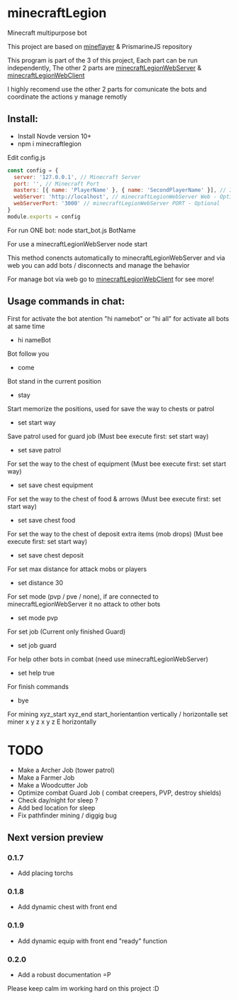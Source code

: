 # minecraftLegion
Minecraft multipurpose bot

This project are based on <a target="_blank" href="https://github.com/PrismarineJS/mineflayer">mineflayer</a> & PrismarineJS repository

This program is part of the 3 of this project,
Each part can be run independently, 
The other 2 parts are <a target="_blank" href="https://github.com/sefirosweb/minecraftLegionWebServer">minecraftLegionWebServer</a> & <a href="https://github.com/sefirosweb/minecraftLegionWebClient">minecraftLegionWebClient</a>

I highly recomend use the other 2 parts for comunicate the bots and coordinate the actions y manage remotly

## Install:
- Install Novde version 10+
- npm i minecraftlegion

Edit config.js
```js
const config = {
  server: '127.0.0.1', // Minecraft Server
  port: '', // Minecraft Port
  masters: [{ name: 'PlayerName' }, { name: 'SecondPlayerName' }], // Is requeried for manage the bot in game, *offline mode
  webServer: 'http://localhost', // minecraftLegionWebServer Web - Optional
  webServerPort: '3000' // minecraftLegionWebServer PORT - Optional
}
module.exports = config
```

For run ONE bot:
node start_bot.js BotName

For use a minecraftLegionWebServer
node start

This method conencts automatically to minecraftLegionWebServer and via web you can add bots / disconnects and manage the behavior

For manage bot vía web go to <a target="_blank" href="https://github.com/sefirosweb/minecraftLegionWebClient">minecraftLegionWebClient</a> for see more!


## Usage commands in chat:
First for activate the bot atention "hi namebot" or "hi all" for activate all bots at same time
* hi nameBot

Bot follow you
* come

Bot stand in the current position
* stay

Start memorize the positions, used for save the way to chests or patrol
* set start way

Save patrol used for guard job (Must bee execute first: set start way)
* set save patrol

For set the way to the chest of equipment (Must bee execute first: set start way)
* set save chest equipment

For set the way to the chest of food & arrows (Must bee execute first: set start way)
* set save chest food

For set the way to the chest of deposit extra items (mob drops) (Must bee execute first: set start way)
* set save chest deposit

For set max distance for attack mobs or players
* set distance 30

For set mode (pvp / pve / none), if are connected to minecraftLegionWebServer it no attack to other bots
* set mode pvp

For set job (Current only finished Guard)
* set job guard

For help other bots in combat (need use minecraftLegionWebServer)
* set help true

For finish commands
* bye

For mining xyz_start  xyz_end  start_horientantion   vertically / horizontalle
set miner x y z x y z E horizontally

# TODO
- Make a Archer Job (tower patrol)
- Make a Farmer Job
- Make a Woodcutter Job
- Optimize combat Guard Job ( combat creepers, PVP, destroy shields)
- Check day/night for sleep ?
- Add bed location for sleep
- Fix pathfinder mining / diggig bug

## Next version preview
### 0.1.7
- Add placing torchs
### 0.1.8
- Add dynamic chest with front end
### 0.1.9
- Add dynamic equip with front end "ready" function
### 0.2.0
- Add a robust documentation =P



Please keep calm im working hard on this project :D